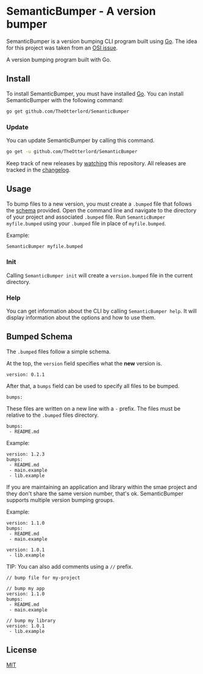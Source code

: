 # SemanticBumper - A version bumper

SemanticBumper is a version bumping CLI program built using [Go](https://golang.org).
The idea for this project was taken from an [OSI issue](https://github.com/open-source-ideas/open-source-ideas/issues/239).

A version bumping program built with Go.


## Install

To install SemanticBumper, you must have installed [Go](https://golang.org).
You can install SemanticBumper with the following command:

```bash
go get github.com/TheOtterlord/SemanticBumper
```


### Update

You can update SemanticBumper by calling this command.

```bash
go get -u github.com/TheOtterlord/SemanticBumper
```

Keep track of new releases by [watching](https://docs.github.com/en/github/getting-started-with-github/be-social#watching-a-repository) this repository. 
All releases are tracked in the [changelog](https://github.com/TheOtterlord/SemanticBumper/blob/master/CHANGELOG.md).


## Usage

To bump files to a new version, you must create a `.bumped` file that follows the [schema](#bumped-schema) provided.
Open the command line and navigate to the directory of your project and associated `.bumped` file.
Run `SemanticBumper myfile.bumped` using your `.bumped` file in place of `myfile.bumped`. 

Example:

```bash
SemanticBumper myfile.bumped
```


### Init

Calling `SemanticBumper init` will create a `version.bumped` file in the current directory.


### Help

You can get information about the CLI by calling `SemanticBumper help`.
It will display information about the options and how to use them.


## Bumped Schema

The `.bumped` files follow a simple schema.

At the top, the `version` field specifies what the **new** version is.

```bumped
version: 0.1.1
```

After that, a `bumps` field can be used to specify all files to be bumped.

```bumped
bumps:
```

These files are written on a new line with a `-` prefix. The files must be relative to the `.bumped` files directory.

```bumped
bumps:
 - README.md
```

Example:

```bumped
version: 1.2.3
bumps:
 - README.md
 - main.example
 - lib.example
```

If you are maintaining an application and library within the smae project and they don't share the same version number, that's ok. 
SemanticBumper supports multiple version bumping groups. 

Example: 

```bumped
version: 1.1.0
bumps: 
 - README.md
 - main.example

version: 1.0.1
 - lib.example
```

TIP: You can also add comments using a `//` prefix.

```bumped
// bump file for my-project

// bump my app
version: 1.1.0
bumps: 
 - README.md
 - main.example

// bump my library
version: 1.0.1
 - lib.example
```


## License

[MIT](https://choosealicense.com/licenses/mit/)
